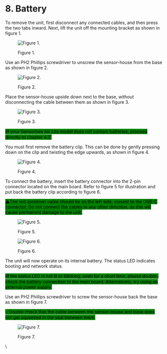 # 8. Battery

To remove the unit, first disconnect any connected cables, and then press the two tabs inward. Next, lift the unit off the mounting bracket as shown in figure 1.

<figure><img src="https://image-forwarder.notaku.so/aHR0cHM6Ly93d3cubm90aW9uLnNvL2ltYWdlL2h0dHBzJTNBJTJGJTJGczMtdXMtd2VzdC0yLmFtYXpvbmF3cy5jb20lMkZzZWN1cmUubm90aW9uLXN0YXRpYy5jb20lMkYzY2YxODg2Yy02Njg2LTQ5OGMtYTMyMS1hZjU5ODA4NmM1MWYlMkZVbnRpdGxlZC5wbmc_dGFibGU9YmxvY2smc3BhY2VJZD04YTlhZWQwNi1mODQ0LTRkZTQtYjk2Yi1jMTUyNjkzMWM1NTcmaWQ9MjcwZjQ0YTctNDBiZi00YWNhLTkwMzEtNGUxNWJkNDkzODgxJmNhY2hlPXYyJndpZHRoPTY3Mg==" alt="Figure 1."><figcaption><p>Figure 1.</p></figcaption></figure>

Use an PH2 Phillips screwdriver to unscrew the sensor-house from the base as shown in figure 2.

<figure><img src="https://image-forwarder.notaku.so/aHR0cHM6Ly93d3cubm90aW9uLnNvL2ltYWdlL2h0dHBzJTNBJTJGJTJGczMtdXMtd2VzdC0yLmFtYXpvbmF3cy5jb20lMkZzZWN1cmUubm90aW9uLXN0YXRpYy5jb20lMkYxYmEwNmIwOS1kOGY1LTRlZjItOTlhYi1lNDBjNmU1ZGQzZmUlMkZVbnRpdGxlZC5wbmc_dGFibGU9YmxvY2smc3BhY2VJZD04YTlhZWQwNi1mODQ0LTRkZTQtYjk2Yi1jMTUyNjkzMWM1NTcmaWQ9ZWIzMzQ1NTctMDk1MS00OGNmLWFjN2MtZWZlYThiZDVmNGI3JmNhY2hlPXYyJndpZHRoPTU3Ng==" alt="Figure 2."><figcaption><p>Figure 2.</p></figcaption></figure>

Place the sensor-house upside down next to the base, without disconnecting the cable between them as shown in figure 3.

<figure><img src="https://image-forwarder.notaku.so/aHR0cHM6Ly93d3cubm90aW9uLnNvL2ltYWdlL2h0dHBzJTNBJTJGJTJGczMtdXMtd2VzdC0yLmFtYXpvbmF3cy5jb20lMkZzZWN1cmUubm90aW9uLXN0YXRpYy5jb20lMkY5MjEzNGEyMS1mZmRiLTQyZTQtYTM5OC1kY2Y0MGRkYmQ4ZWIlMkZVbnRpdGxlZC5wbmc_dGFibGU9YmxvY2smc3BhY2VJZD04YTlhZWQwNi1mODQ0LTRkZTQtYjk2Yi1jMTUyNjkzMWM1NTcmaWQ9YWU0MTQ5NmMtZjVmOC00YTFlLTk3MWEtNjQyNzU3OGRhYWQyJmNhY2hlPXYyJndpZHRoPTc2OA==" alt="Figure 3."><figcaption><p>Figure 3.</p></figcaption></figure>

<mark style="background-color:green;">ℹ️If your Sensorbee Air Lite model does not contain batteries, proceed directly to chapter 4.3.</mark>

You must first remove the battery clip. This can be done by gently pressing down on the clip and twisting the edge upwards, as shown in figure 4.

<figure><img src="https://image-forwarder.notaku.so/aHR0cHM6Ly93d3cubm90aW9uLnNvL2ltYWdlL2h0dHBzJTNBJTJGJTJGczMtdXMtd2VzdC0yLmFtYXpvbmF3cy5jb20lMkZzZWN1cmUubm90aW9uLXN0YXRpYy5jb20lMkY4YWY0Njg1MS00Y2JmLTRiYzktYTJkOC1iNmNmYWRmZDcwZGUlMkZVbnRpdGxlZC5wbmc_dGFibGU9YmxvY2smc3BhY2VJZD04YTlhZWQwNi1mODQ0LTRkZTQtYjk2Yi1jMTUyNjkzMWM1NTcmaWQ9NDcyNWZlNzctZTZiZC00YzlkLWEyZWYtZWJiOThiZGRjNTA0JmNhY2hlPXYyJndpZHRoPTY5Mg==" alt="Figure 4."><figcaption><p>Figure 4.</p></figcaption></figure>

To connect the battery, insert the battery connector into the 2-pin connector located on the main board. Refer to figure 5 for illustration and put back the battery clip according to figure 6.

<mark style="background-color:green;">⚠️The red (positive) cable should be on the left side, closest to the USB-C connector. Do not connect the cables in any other direction, as this will cause permanent damage to the unit.</mark>

<figure><img src="https://image-forwarder.notaku.so/aHR0cHM6Ly93d3cubm90aW9uLnNvL2ltYWdlL2h0dHBzJTNBJTJGJTJGczMtdXMtd2VzdC0yLmFtYXpvbmF3cy5jb20lMkZzZWN1cmUubm90aW9uLXN0YXRpYy5jb20lMkY1OGZhY2ZiMi1mMzcyLTRjYzEtOWIxNC1iMTE0YzMzZTRlNzIlMkZVbnRpdGxlZC5wbmc_dGFibGU9YmxvY2smc3BhY2VJZD04YTlhZWQwNi1mODQ0LTRkZTQtYjk2Yi1jMTUyNjkzMWM1NTcmaWQ9OGEyYmIwODgtODQzYy00N2RkLWExZDItYmI1ZmNkMzVmNDkxJmNhY2hlPXYyJndpZHRoPTU3Ng==" alt="Figure 5."><figcaption><p>Figure 5.</p></figcaption></figure>

<figure><img src="https://image-forwarder.notaku.so/aHR0cHM6Ly93d3cubm90aW9uLnNvL2ltYWdlL2h0dHBzJTNBJTJGJTJGczMtdXMtd2VzdC0yLmFtYXpvbmF3cy5jb20lMkZzZWN1cmUubm90aW9uLXN0YXRpYy5jb20lMkYwOGVmNzliNi0yMjU1LTQxNDItYjMxOC03ZjY3YzMzMjRhZjclMkZVbnRpdGxlZC5wbmc_dGFibGU9YmxvY2smc3BhY2VJZD04YTlhZWQwNi1mODQ0LTRkZTQtYjk2Yi1jMTUyNjkzMWM1NTcmaWQ9OTExNTY3ZWItMTk5Ni00NzFiLWEwZmEtYjgyMGUxYTVkNmU0JmNhY2hlPXYyJndpZHRoPTU3Ng==" alt="Figure 6."><figcaption><p>Figure 6.</p></figcaption></figure>

The unit will now operate on its internal battery. The status LED indicates booting and network status.

<mark style="background-color:green;">ℹ️If the status LED is not lit or blinking, even for a short time, please double-check the battery connection to the main board. Alternatively, try using an external power supply.</mark>

Use an PH2 Phillips screwdriver to screw the sensor-house back the base as shown in figure 7.

<mark style="background-color:green;">✅Double check that the cable between the sensor-house and base does not get squeezed in the seal between them.</mark>

<figure><img src="https://image-forwarder.notaku.so/aHR0cHM6Ly93d3cubm90aW9uLnNvL2ltYWdlL2h0dHBzJTNBJTJGJTJGczMtdXMtd2VzdC0yLmFtYXpvbmF3cy5jb20lMkZzZWN1cmUubm90aW9uLXN0YXRpYy5jb20lMkYxYmEwNmIwOS1kOGY1LTRlZjItOTlhYi1lNDBjNmU1ZGQzZmUlMkZVbnRpdGxlZC5wbmc_dGFibGU9YmxvY2smc3BhY2VJZD04YTlhZWQwNi1mODQ0LTRkZTQtYjk2Yi1jMTUyNjkzMWM1NTcmaWQ9YzYwYzc1MDEtZmFmYS00MGQxLThlMTYtMjBjOTNjNTc5NGU2JmNhY2hlPXYyJndpZHRoPTU3Ng==" alt="Figure 7."><figcaption><p>Figure 7.</p></figcaption></figure>

\
